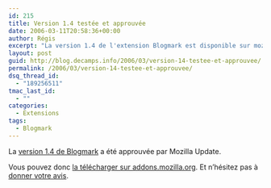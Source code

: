 ```yaml
---
id: 215
title: Version 1.4 testée et approuvée
date: 2006-03-11T20:58:36+00:00
author: Régis
excerpt: "La version 1.4 de l'extension Blogmark est disponible sur mozilla update"
layout: post
guid: http://blog.decamps.info/2006/03/version-14-testee-et-approuvee/
permalink: /2006/03/version-14-testee-et-approuvee/
dsq_thread_id:
  - "189256511"
tmac_last_id:
  - ""
categories:
  - Extensions
tags:
  - Blogmark
---
```

La [version 1.4 de Blogmark](http://blog.decamps.info/2006/02/nouvelle-version-de-blogmark/) a été approuvée par Mozilla Update.

Vous pouvez donc [la télécharger sur addons.mozilla.org](https://addons.mozilla.org/extensions/moreinfo.php?id=1487&application=firefox). Et n’hésitez pas à [donner votre avis](https://addons.mozilla.org/extensions/moreinfo.php?application=firefox&id=1487&page=opinion).
